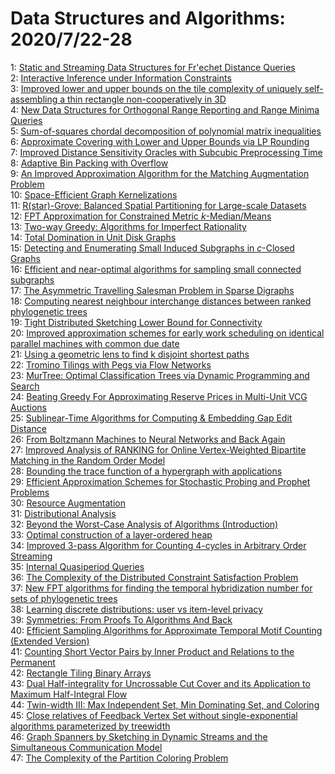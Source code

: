 # Data Structures and Algorithms: 2020/7/22-28  
1: [Static and Streaming Data Structures for Fr\'echet Distance Queries](https://doi.org/10.48550/arXiv.2007.10898)  
2: [Interactive Inference under Information Constraints](https://doi.org/10.48550/arXiv.2007.10976)  
3: [Improved lower and upper bounds on the tile complexity of uniquely  self-assembling a thin rectangle non-cooperatively in 3D](https://doi.org/10.48550/arXiv.2007.11093)  
4: [New Data Structures for Orthogonal Range Reporting and Range Minima  Queries](https://doi.org/10.48550/arXiv.2007.11094)  
5: [Sum-of-squares chordal decomposition of polynomial matrix inequalities](https://doi.org/10.48550/arXiv.2007.11410)  
6: [Approximate Covering with Lower and Upper Bounds via LP Rounding](https://doi.org/10.48550/arXiv.2007.11476)  
7: [Improved Distance Sensitivity Oracles with Subcubic Preprocessing Time](https://doi.org/10.48550/arXiv.2007.11495)  
8: [Adaptive Bin Packing with Overflow](https://doi.org/10.48550/arXiv.2007.11532)  
9: [An Improved Approximation Algorithm for the Matching Augmentation  Problem](https://doi.org/10.48550/arXiv.2007.11559)  
10: [Space-Efficient Graph Kernelizations](https://doi.org/10.48550/arXiv.2007.11643)  
11: [R(star)-Grove: Balanced Spatial Partitioning for Large-scale Datasets](https://doi.org/10.48550/arXiv.2007.11651)  
12: [FPT Approximation for Constrained Metric $k$-Median/Means](https://doi.org/10.48550/arXiv.2007.11773)  
13: [Two-way Greedy: Algorithms for Imperfect Rationality](https://doi.org/10.48550/arXiv.2007.11868)  
14: [Total Domination in Unit Disk Graphs](https://doi.org/10.48550/arXiv.2007.11997)  
15: [Detecting and Enumerating Small Induced Subgraphs in $c$-Closed Graphs](https://doi.org/10.48550/arXiv.2007.12077)  
16: [Efficient and near-optimal algorithms for sampling small connected  subgraphs](https://doi.org/10.48550/arXiv.2007.12102)  
17: [The Asymmetric Travelling Salesman Problem in Sparse Digraphs](https://doi.org/10.48550/arXiv.2007.12120)  
18: [Computing nearest neighbour interchange distances between ranked  phylogenetic trees](https://doi.org/10.48550/arXiv.2007.12307)  
19: [Tight Distributed Sketching Lower Bound for Connectivity](https://doi.org/10.48550/arXiv.2007.12323)  
20: [Improved approximation schemes for early work scheduling on identical  parallel machines with common due date](https://doi.org/10.48550/arXiv.2007.12388)  
21: [Using a geometric lens to find k disjoint shortest paths](https://doi.org/10.48550/arXiv.2007.12502)  
22: [Tromino Tilings with Pegs via Flow Networks](https://doi.org/10.48550/arXiv.2007.12651)  
23: [MurTree: Optimal Classification Trees via Dynamic Programming and Search](https://doi.org/10.48550/arXiv.2007.12652)  
24: [Beating Greedy For Approximating Reserve Prices in Multi-Unit VCG  Auctions](https://doi.org/10.48550/arXiv.2007.12653)  
25: [Sublinear-Time Algorithms for Computing & Embedding Gap Edit Distance](https://doi.org/10.48550/arXiv.2007.12762)  
26: [From Boltzmann Machines to Neural Networks and Back Again](https://doi.org/10.48550/arXiv.2007.12815)  
27: [Improved Analysis of RANKING for Online Vertex-Weighted Bipartite  Matching in the Random Order Model](https://doi.org/10.48550/arXiv.2007.12823)  
28: [Bounding the trace function of a hypergraph with applications](https://doi.org/10.48550/arXiv.2007.13016)  
29: [Efficient Approximation Schemes for Stochastic Probing and Prophet  Problems](https://doi.org/10.48550/arXiv.2007.13121)  
30: [Resource Augmentation](https://doi.org/10.48550/arXiv.2007.13234)  
31: [Distributional Analysis](https://doi.org/10.48550/arXiv.2007.13240)  
32: [Beyond the Worst-Case Analysis of Algorithms (Introduction)](https://doi.org/10.48550/arXiv.2007.13241)  
33: [Optimal construction of a layer-ordered heap](https://doi.org/10.48550/arXiv.2007.13356)  
34: [Improved 3-pass Algorithm for Counting 4-cycles in Arbitrary Order  Streaming](https://doi.org/10.48550/arXiv.2007.13466)  
35: [Internal Quasiperiod Queries](https://doi.org/10.48550/arXiv.2007.13471)  
36: [The Complexity of the Distributed Constraint Satisfaction Problem](https://doi.org/10.48550/arXiv.2007.13594)  
37: [New FPT algorithms for finding the temporal hybridization number for  sets of phylogenetic trees](https://doi.org/10.48550/arXiv.2007.13615)  
38: [Learning discrete distributions: user vs item-level privacy](https://doi.org/10.48550/arXiv.2007.13660)  
39: [Symmetries: From Proofs To Algorithms And Back](https://doi.org/10.48550/arXiv.2007.13694)  
40: [Efficient Sampling Algorithms for Approximate Temporal Motif Counting  (Extended Version)](https://doi.org/10.48550/arXiv.2007.14028)  
41: [Counting Short Vector Pairs by Inner Product and Relations to the  Permanent](https://doi.org/10.48550/arXiv.2007.14092)  
42: [Rectangle Tiling Binary Arrays](https://doi.org/10.48550/arXiv.2007.14142)  
43: [Dual Half-integrality for Uncrossable Cut Cover and its Application to  Maximum Half-Integral Flow](https://doi.org/10.48550/arXiv.2007.14156)  
44: [Twin-width III: Max Independent Set, Min Dominating Set, and Coloring](https://doi.org/10.48550/arXiv.2007.14161)  
45: [Close relatives of Feedback Vertex Set without single-exponential  algorithms parameterized by treewidth](https://doi.org/10.48550/arXiv.2007.14179)  
46: [Graph Spanners by Sketching in Dynamic Streams and the Simultaneous  Communication Model](https://doi.org/10.48550/arXiv.2007.14204)  
47: [The Complexity of the Partition Coloring Problem](https://doi.org/10.48550/arXiv.2007.14225)  